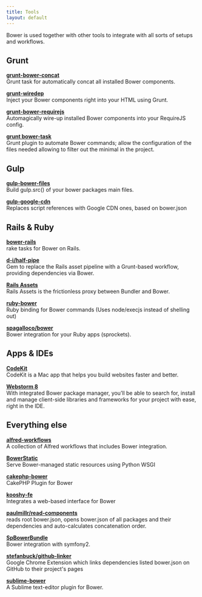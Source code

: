 ```yaml
---
title: Tools
layout: default
---
```


<p class="lead">Bower is used together with other tools to integrate with all sorts of setups and workflows.</p>

## Grunt

[**grunt-bower-concat**](https://github.com/sapegin/grunt-bower-concat) <br>
Grunt task for automatically concat all installed Bower components.

[**grunt-wiredep**](https://github.com/stephenplusplus/grunt-wiredep) <br>
Inject your Bower components right into your HTML using Grunt.

[**grunt-bower-requirejs**](https://github.com/yeoman/grunt-bower-requirejs) <br>
Automagically wire-up installed Bower components into your RequireJS config.

[**grunt bower-task**](https://github.com/yatskevich/grunt-bower-task) <br>
Grunt plugin to automate Bower commands; allow the configuration of the files needed allowing to filter out the minimal in the project.

## Gulp

[**gulp-bower-files**](https://github.com/ck86/gulp-bower-files) <br>
Build gulp.src() of your bower packages main files.

[**gulp-google-cdn**](https://github.com/sindresorhus/gulp-google-cdn) <br>
Replaces script references with Google CDN ones, based on bower.json

## Rails & Ruby

[**bower-rails**](https://github.com/rharriso/bower-rails/) <br>
rake tasks for Bower on Rails.

[**d-i/half-pipe**](https://github.com/d-i/half-pipe) <br>
Gem to replace the Rails asset pipeline with a Grunt-based workflow, providing dependencies via Bower.

[**Rails Assets**](https://rails-assets.org/) <br>
Rails Assets is the frictionless proxy between Bundler and Bower.

[**ruby-bower**](https://github.com/kaeff/ruby-bower) <br>
Ruby binding for Bower commands (Uses node/execjs instead of shelling out)

[**spagalloco/bower**](https://github.com/spagalloco/bower) <br>
Bower integration for your Ruby apps (sprockets).


## Apps & IDEs

[**CodeKit**](https://incident57.com/codekit/) <br>
CodeKit is a Mac app that helps you build websites faster and better.

[**Webstorm 8**](http://www.jetbrains.com/webstorm/whatsnew/) <br>
With integrated Bower package manager, you’ll be able to search for, install and manage client-side libraries and frameworks for your project with ease, right in the IDE.

## Everything else

[**alfred-workflows**](https://github.com/willfarrell/alfred-workflows) <br>
A collection of Alfred workflows that includes Bower integration.

[**BowerStatic**](http://bowerstatic.readthedocs.org/) <br>
Serve Bower-managed static resources using Python WSGI

[**cakephp-bower**](https://github.com/fahad19/cakephp-bower) <br>
CakePHP Plugin for Bower

[**kooshy-fe**](https://github.com/aroemen/kooshy-fe) <br>
Integrates a web-based interface for Bower

[**paulmillr/read-components**](https://github.com/paulmillr/read-components) <br>
reads root bower.json, opens bower.json of all packages and their dependencies and auto-calculates concatenation order.

[**SpBowerBundle**](https://github.com/Spea/SpBowerBundle) <br>
Bower integration with symfony2.

[**stefanbuck/github-linker**](https://github.com/stefanbuck/github-linker) <br>
Google Chrome Extension which links dependencies listed bower.json on GitHub to their project's pages

[**sublime-bower**](https://github.com/benschwarz/sublime-bower) <br>
A Sublime text-editor plugin for Bower.
